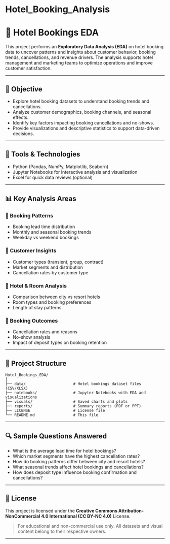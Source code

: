 # Hotel_Booking_Analysis

# 🏨 Hotel Bookings EDA

This project performs an **Exploratory Data Analysis (EDA)** on hotel booking data to uncover patterns and insights about customer behavior, booking trends, cancellations, and revenue drivers. The analysis supports hotel management and marketing teams to optimize operations and improve customer satisfaction.

---

## 📌 Objective

* Explore hotel booking datasets to understand booking trends and cancellations.
* Analyze customer demographics, booking channels, and seasonal effects.
* Identify key factors impacting booking cancellations and no-shows.
* Provide visualizations and descriptive statistics to support data-driven decisions.

---

## 🧰 Tools & Technologies

* Python (Pandas, NumPy, Matplotlib, Seaborn)
* Jupyter Notebooks for interactive analysis and visualization
* Excel for quick data reviews (optional)

---

## 📊 Key Analysis Areas

### 📅 Booking Patterns

* Booking lead time distribution
* Monthly and seasonal booking trends
* Weekday vs weekend bookings

### 👥 Customer Insights

* Customer types (transient, group, contract)
* Market segments and distribution
* Cancellation rates by customer type

### 🏨 Hotel & Room Analysis

* Comparison between city vs resort hotels
* Room types and booking preferences
* Length of stay patterns

### 🚪 Booking Outcomes

* Cancellation rates and reasons
* No-show analysis
* Impact of deposit types on booking retention

---

## 📂 Project Structure

```
Hotel_Bookings_EDA/
│
├── data/                     # Hotel bookings dataset files (CSV/XLSX)
├── notebooks/                # Jupyter Notebooks with EDA and visualizations
├── visuals/                  # Saved charts and plots
├── reports/                  # Summary reports (PDF or PPT)
├── LICENSE                   # License file
└── README.md                 # This file
```

---

## 🔍 Sample Questions Answered

* What is the average lead time for hotel bookings?
* Which market segments have the highest cancellation rates?
* How do booking patterns differ between city and resort hotels?
* What seasonal trends affect hotel bookings and cancellations?
* How does deposit type influence booking confirmation and cancellations?

---

## 📜 License

This project is licensed under the **Creative Commons Attribution-NonCommercial 4.0 International (CC BY-NC 4.0)** License.

> For educational and non-commercial use only. All datasets and visual content belong to their respective owners.

---
